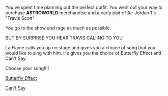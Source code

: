 You've spent time planning out the perfect outfit.  You went out your way to purchase __ASTROWORLD__ merchandise and a early pair of Air Jordan 1's "Travis Scott"

You go to the show and rage as much as possible.

BUT BY SURPRISE YOU HEAR TRAVIS CALIING TO YOU

La Flame calls you up on stage and gives you a choice of song that you would like to sing with him.  He gives you the choice of Butterfly Effect and Can't Say.

Choose your song!!!!

[Butterfly Effect](effect.md)

[Can't Say](say.md)
